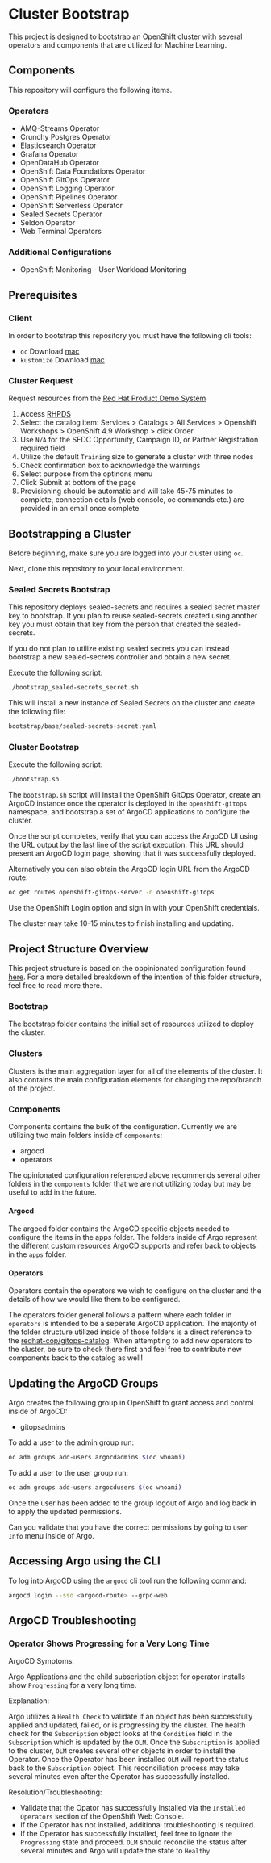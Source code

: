 # Cluster Bootstrap

This project is designed to bootstrap an OpenShift cluster with several operators and components that are utilized for Machine Learning.

## Components

This repository will configure the following items.

### Operators

- AMQ-Streams Operator
- Crunchy Postgres Operator
- Elasticsearch Operator
- Grafana Operator
- OpenDataHub Operator
- OpenShift Data Foundations Operator
- OpenShift GitOps Operator
- OpenShift Logging Operator
- OpenShift Pipelines Operator
- OpenShift Serverless Operator
- Sealed Secrets Operator
- Seldon Operator
- Web Terminal Operators

### Additional Configurations

- OpenShift Monitoring - User Workload Monitoring

## Prerequisites

### Client

In order to bootstrap this repository you must have the following cli tools:

- `oc` Download [mac](https://formulae.brew.sh/formula/openshift-cli)
- `kustomize` Download [mac](https://formulae.brew.sh/formula/kustomize)

### Cluster Request

Request resources from the [Red Hat Product Demo System](https://source.redhat.com/departments/globalservices/gpte/redhatproductdemosystem)

1. Access [RHPDS](https://rhpds.redhat.com/)
1. Select the catalog item: Services > Catalogs > All Services > Openshift Workshops > OpenShift 4.9 Workshop > click Order
1. Use `N/A` for the SFDC Opportunity, Campaign ID, or Partner Registration required field
1. Utilize the default `Training` size to generate a cluster with three nodes
1. Check confirmation box to acknowledge the warnings
1. Select purpose from the optinons menu
1. Click Submit at bottom of the page
1. Provisioning should be automatic and will take 45-75 minutes to complete, connection details (web console, oc commands etc.) are provided in an email once complete

## Bootstrapping a Cluster

Before beginning, make sure you are logged into your cluster using `oc`.

Next, clone this repository to your local environment.

### Sealed Secrets Bootstrap

This repository deploys sealed-secrets and requires a sealed secret master key to bootstrap.  If you plan to reuse sealed-secrets created using another key you must obtain that key from the person that created the sealed-secrets.

If you do not plan to utilize existing sealed secrets you can instead bootstrap a new sealed-secrets controller and obtain a new secret.

Execute the following script:

```sh
./bootstrap_sealed-secrets_secret.sh
```

This will install a new instance of Sealed Secrets on the cluster and create the following file:

```sh
bootstrap/base/sealed-secrets-secret.yaml
```

### Cluster Bootstrap

Execute the following script:

```sh
./bootstrap.sh
```

The `bootstrap.sh` script will install the OpenShift GitOps Operator, create an ArgoCD instance once the operator is deployed in the `openshift-gitops` namespace, and bootstrap a set of ArgoCD applications to configure the cluster.

Once the script completes, verify that you can access the ArgoCD UI using the URL output by the last line of the script execution. This URL should present an ArgoCD login page, showing that it was successfully deployed.

Alternatively you can also obtain the ArgoCD login URL from the ArgoCD route:

```sh
oc get routes openshift-gitops-server -n openshift-gitops
```

Use the OpenShift Login option and sign in with your OpenShift credentials.

The cluster may take 10-15 minutes to finish installing and updating.

## Project Structure Overview

This project structure is based on the oppinionated configuration found [here](https://github.com/gnunn-gitops/standards/blob/master/folders.md).  For a more detailed breakdown of the intention of this folder structure, feel free to read more there.

### Bootstrap

The bootstrap folder contains the initial set of resources utilized to deploy the cluster.

### Clusters

Clusters is the main aggregation layer for all of the elements of the cluster.  It also contains the main configuration elements for changing the repo/branch of the project.

### Components

Components contains the bulk of the configuration.  Currently we are utilizing two main folders inside of `components`:

- argocd
- operators

The opinionated configuration referenced above recommends several other folders in the `components` folder that we are not utilizing today but may be useful to add in the future.

#### Argocd

The argocd folder contains the ArgoCD specific objects needed to configure the items in the apps folder.  The folders inside of Argo represent the different custom resources ArgoCD supports and refer back to objects in the `apps` folder.

#### Operators

Operators contain the operators we wish to configure on the cluster and the details of how we would like them to be configured.

The operators folder general follows a pattern where each folder in `operators` is intended to be a seperate ArgoCD application.  The majority of the folder structure utilized inside of those folders is a direct reference to the [redhat-cop/gitops-catalog](https://github.com/redhat-cop/gitops-catalog).  When attempting to add new operators to the cluster, be sure to check there first and feel free to contribute new components back to the catalog as well!

## Updating the ArgoCD Groups

Argo creates the following group in OpenShift to grant access and control inside of ArgoCD:

- gitopsadmins

To add a user to the admin group run:

```sh
oc adm groups add-users argocdadmins $(oc whoami)
```

To add a user to the user group run:

```sh
oc adm groups add-users argocdusers $(oc whoami)
```

Once the user has been added to the group logout of Argo and log back in to apply the updated permissions.

Can you validate that you have the correct permissions by going to `User Info` menu inside of Argo.

## Accessing Argo using the CLI

To log into ArgoCD using the `argocd` cli tool run the following command:

```sh
argocd login --sso <argocd-route> --grpc-web
```

## ArgoCD Troubleshooting

### Operator Shows Progressing for a Very Long Time

ArgoCD Symptoms:

Argo Applications and the child subscription object for operator installs show `Progressing` for a very long time.

Explanation:

Argo utilizes a `Health Check` to validate if an object has been successfully applied and updated, failed, or is progressing by the cluster.  The health check for the `Subscription` object looks at the `Condition` field in the `Subscription` which is updated by the `OLM`.  Once the `Subscription` is applied to the cluster, `OLM` creates several other objects in order to install the Operator.  Once the Operator has been installed `OLM` will report the status back to the `Subscription` object.  This reconciliation process may take several minutes even after the Operator has successfully installed.

Resolution/Troubleshooting:

- Validate that the Opator has successfully installed via the `Installed Operators` section of the OpenShift Web Console.
- If the Operator has not installed, additional troubleshooting is required.
- If the Operator has successfully installed, feel free to ignore the `Progressing` state and proceed.  `OLM` should reconcile the status after several minutes and Argo will update the state to `Healthy`.
